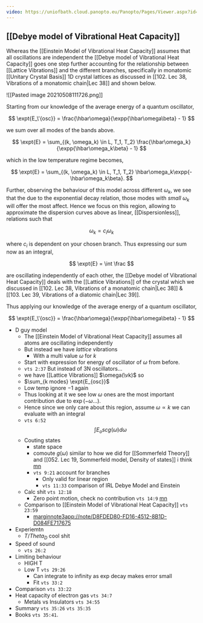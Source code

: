 ```yaml
---
video: https://uniofbath.cloud.panopto.eu/Panopto/Pages/Viewer.aspx?id=1d5bbc1d-8fcd-4825-831f-ad11015cfab1
---
```


## [[Debye model of Vibrational Heat Capacity]]

Whereas the [[Einstein Model of Vibrational Heat Capacity]] assumes that all oscillations are independent the [[Debye model of Vibrational Heat Capacity]] goes one step further accounting for the relationship between [[Lattice Vibrations]] and the different branches, specifically in monatomic [[Unitary Crystal Basis]] 1D crystal lattices as discussed in [[102. Lec 38, Vibrations of a monatomic chain|Lec 38]] and shown below.

![[Pasted image 20210508111726.png]]

Starting from our knowledge of the average energy of a quantum oscillator,

$$
\expt{E_\'{osc}} = \frac{\hbar\omega}{\expp{\hbar\omega\beta} - 1}
$$

we sum over all modes of the bands above.

$$
\expt{E} = \sum_{(k, \omega_k) \in L, T_1, T_2} \frac{\hbar\omega_k}{\expp{\hbar\omega_k\beta} - 1}
$$

which in the low temperature regime becomes,

$$
\expt{E} = \sum_{(k, \omega_k) \in L, T_1, T_2} \hbar\omega_k\expp{-\hbar\omega_k\beta}.
$$

Further, observing the behaviour of this model across different $\omega_k$, we see that the due to the exponential decay relation, those modes with *small* $\omega_k$ will offer the most affect. Hence we focus on this region, allowing to approximate the dispersion curves above as linear, [[Dispersionless]], relations such that

$$
\omega_k = c_i\omega_k
$$

where $c_i$ is dependent on your chosen branch. Thus expressing our sum now as an integral,

$$
\expt{E} = \int \frac
$$

are oscillating independently of each other, the [[Debye model of Vibrational Heat Capacity]] deals with the [[Lattice Vibrations]] of the crystal which we discussed in [[102. Lec 38, Vibrations of a monatomic chain|Lec 38]] & [[103. Lec 39, Vibrations of a diatomic chain|Lec 39]].

Thus applying our knowledge of the average energy of a quantum oscillator,

$$
\expt{E_\'{osc}} = \frac{\hbar\omega}{\expp{\hbar\omega\beta} - 1}
$$

- D guy model
	- The [[Einstein Model of Vibrational Heat Capacity]] assumes all atoms are oscillating independently
	- But instead we have *lattice* vibrations
		- With a multi value $\omega$ for $k$
	- Start with expression for energy of oscillator of $\omega$ from before.
	-  `vts 2:37` But instead of 3N oscillators...
	-  we have [[Lattice Vibrations]] $\omega(\vk)$ so
	-  $\sum_{k modes} \expt{E_{osc}}$
	-  Low temp ignore $-1$ again
	-  Thus looking at it we see low $\omega$ ones are the most important contribution due to $\exp(-\omega \dots)$.
	-  Hence since we only care about this region, assume $\omega \propto k$ we can evaluate with an integral 
	- `vts 6:52` $$ \int E_osc g(\omega) d\omega$$ 
	- Couting states
		- state space
		- comoute $g(\omega)$ similar to how we did for [[Sommerfeld Theory]] and [[052. Lec 19, Sommerfeld model, Density of states]] i think [mn](marginnote3app://note/C9633C07-0E9A-4492-8012-DF79C0338A38)
		- `vts 9:21` account for branches
			- Only valid for linear region
			- `vts 11:33` comparison of IRL Debye Model and Einstein
	- Calc shit `vts 12:18` 
		- Zero point motion, check no contribution `vts 14:9` [mn](marginnote3app://note/FD1E97D3-058C-4F22-9885-78FA1F80A309)
	- Comparison to [[Einstein Model of Vibrational Heat Capacity]] `vts 23:59`
		- <marginnote3app://note/D8FDED80-FD16-4512-8B1D-D084FE717675>
- Experiemtn
	- $T/Theta_D$ cool shit
- Speed of sound
	- `vts 26:2`
- Limiting behaviour
	- HIGH T
	- Low T `vts 29:26`
		- Can integrate to infinity as exp decay makes error small
		- Fit `vts 33:2`
- Comparison `vts 33:22`
- Heat capacity of electron gas `vts 34:7`
	- Metals vs Insulators `vts 34:55`
- Summary `vts 35:26` `vts 35:35`
- Books `vts 35:41`.

